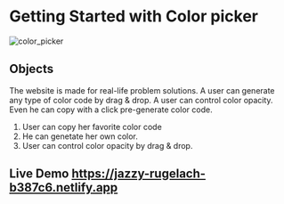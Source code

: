 # Getting Started with Color picker
![color_picker](https://user-images.githubusercontent.com/91420693/226167657-bc682dc0-3787-401a-ac6c-63a389837e97.png)

## Objects
The website is made for real-life problem solutions. A user can generate any type of color code by drag & drop. A user can control color opacity. Even he can copy with a click pre-generate color code. 

1. User can copy her favorite color code
2. He can genetate her own color.
3. User can control color opacity by drag & drop.

## Live Demo https://jazzy-rugelach-b387c6.netlify.app
